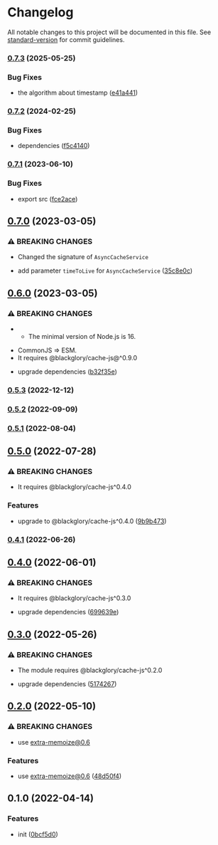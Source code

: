 # Changelog

All notable changes to this project will be documented in this file. See [standard-version](https://github.com/conventional-changelog/standard-version) for commit guidelines.

### [0.7.3](https://github.com/extra-memoize/blackglory-cache-service/compare/v0.7.2...v0.7.3) (2025-05-25)


### Bug Fixes

* the algorithm about timestamp ([e41a441](https://github.com/extra-memoize/blackglory-cache-service/commit/e41a441e7fc04c3e58c53aa72bc0f37458f95c4e))

### [0.7.2](https://github.com/extra-memoize/blackglory-cache-service/compare/v0.7.1...v0.7.2) (2024-02-25)


### Bug Fixes

* dependencies ([f5c4140](https://github.com/extra-memoize/blackglory-cache-service/commit/f5c414009a2c5c8e1c23c2abcf0a918228dde3cd))

### [0.7.1](https://github.com/extra-memoize/blackglory-cache-service/compare/v0.7.0...v0.7.1) (2023-06-10)


### Bug Fixes

* export src ([fce2ace](https://github.com/extra-memoize/blackglory-cache-service/commit/fce2ace3f4cb85c33307610798407d20a2b04823))

## [0.7.0](https://github.com/extra-memoize/blackglory-cache-service/compare/v0.6.0...v0.7.0) (2023-03-05)


### ⚠ BREAKING CHANGES

* Changed the signature of `AsyncCacheService`

* add parameter `timeToLive` for `AsyncCacheService` ([35c8e0c](https://github.com/extra-memoize/blackglory-cache-service/commit/35c8e0c4f908d7ed6960c46680531db19aabac85))

## [0.6.0](https://github.com/extra-memoize/blackglory-cache-service/compare/v0.5.3...v0.6.0) (2023-03-05)


### ⚠ BREAKING CHANGES

* - The minimal version of Node.js is 16.
- CommonJS => ESM.
- It requires @blackglory/cache-js@^0.9.0

* upgrade dependencies ([b32f35e](https://github.com/extra-memoize/blackglory-cache-service/commit/b32f35ef61407d879fd29ab383c425acc6cefce1))

### [0.5.3](https://github.com/extra-memoize/blackglory-cache-service/compare/v0.5.2...v0.5.3) (2022-12-12)

### [0.5.2](https://github.com/extra-memoize/blackglory-cache-service/compare/v0.5.1...v0.5.2) (2022-09-09)

### [0.5.1](https://github.com/extra-memoize/blackglory-cache-service/compare/v0.5.0...v0.5.1) (2022-08-04)

## [0.5.0](https://github.com/extra-memoize/blackglory-cache-service/compare/v0.4.1...v0.5.0) (2022-07-28)


### ⚠ BREAKING CHANGES

* It requires @blackglory/cache-js^0.4.0

### Features

* upgrade to @blackglory/cache-js^0.4.0 ([9b9b473](https://github.com/extra-memoize/blackglory-cache-service/commit/9b9b473dbd200a002ab1e302f0af34f7a5e7fa28))

### [0.4.1](https://github.com/extra-memoize/blackglory-cache-service/compare/v0.4.0...v0.4.1) (2022-06-26)

## [0.4.0](https://github.com/extra-memoize/blackglory-cache-service/compare/v0.3.0...v0.4.0) (2022-06-01)


### ⚠ BREAKING CHANGES

* It requires @blackglory/cache-js^0.3.0

* upgrade dependencies ([699639e](https://github.com/extra-memoize/blackglory-cache-service/commit/699639ebd947d77ee093d889be6eafff4a90c48e))

## [0.3.0](https://github.com/extra-memoize/blackglory-cache-service/compare/v0.2.0...v0.3.0) (2022-05-26)


### ⚠ BREAKING CHANGES

* The module requires @blackglory/cache-js^0.2.0

* upgrade dependencies ([5174267](https://github.com/extra-memoize/blackglory-cache-service/commit/5174267e2163714e39ed3f493c2bfca1345e4e8b))

## [0.2.0](https://github.com/extra-memoize/blackglory-cache-service/compare/v0.1.0...v0.2.0) (2022-05-10)


### ⚠ BREAKING CHANGES

* use extra-memoize@0.6

### Features

* use extra-memoize@0.6 ([48d50f4](https://github.com/extra-memoize/blackglory-cache-service/commit/48d50f44c990e4dfcb8f4729635ca83a92cf7c90))

## 0.1.0 (2022-04-14)


### Features

* init ([0bcf5d0](https://github.com/extra-memoize/blackglory-cache-service/commit/0bcf5d0b833b629611ac445337716a365199e37c))
